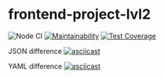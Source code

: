 # frontend-project-lvl2

![Node CI](https://github.com/Dmitry-dotcom/frontend-project-lvl1/workflows/Node%20CI/badge.svg)
[![Maintainability](https://api.codeclimate.com/v1/badges/b05948a803d4178ff0ac/maintainability)](https://codeclimate.com/github/Dmitry-dotcom/frontend-project-lvl2/maintainability)
[![Test Coverage](https://api.codeclimate.com/v1/badges/b05948a803d4178ff0ac/test_coverage)](https://codeclimate.com/github/Dmitry-dotcom/frontend-project-lvl2/test_coverage)

JSON difference
[![asciicast](https://asciinema.org/a/OG5Oo3hLAZacocx3zyL07VyOk.svg)](https://asciinema.org/a/OG5Oo3hLAZacocx3zyL07VyOk)

YAML difference
[![asciicast](https://asciinema.org/a/VkkwuMwstd8ar3FURuzfiqJTT.svg)](https://asciinema.org/a/VkkwuMwstd8ar3FURuzfiqJTT)
